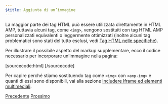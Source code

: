 ```yaml
---
$title: Aggiunta di un’immagine
---
```


La maggior parte dei tag HTML può essere utilizzata direttamente in HTML AMP, tuttavia alcuni tag, come `<img>`, vengono sostituiti con tag HTML AMP personalizzati equivalenti o leggermente ottimizzati (inoltre alcuni tag problematici sono stati del tutto esclusi, vedi [Tag HTML nelle specifiche](/it/docs/reference/spec.html)).

Per illustrare il possibile aspetto del markup supplementare, ecco il codice necessario per incorporare un’immagine nella pagina:

[sourcecode:html]
<amp-img src="welcome.jpg" alt="Welcome" height="400" width="800"></amp-img>
[/sourcecode]

Per capire perché stiamo sostituendo tag come `<img>` con `<amp-img>` e quanti di essi sono disponibili, vai alla sezione [Includere Iframe ed elementi multimediali](/it/docs/guides/amp_replacements.html).

<div class="prev-next-buttons">
  <a class="button prev-button" href="/it/docs/tutorials/create/basic_markup.html"><span class="arrow-prev">Precedente</span></a>
  <a class="button next-button" href="/it/docs/tutorials/create/presentation_layout.html"><span class="arrow-next">Prossimo</span></a>
</div>

